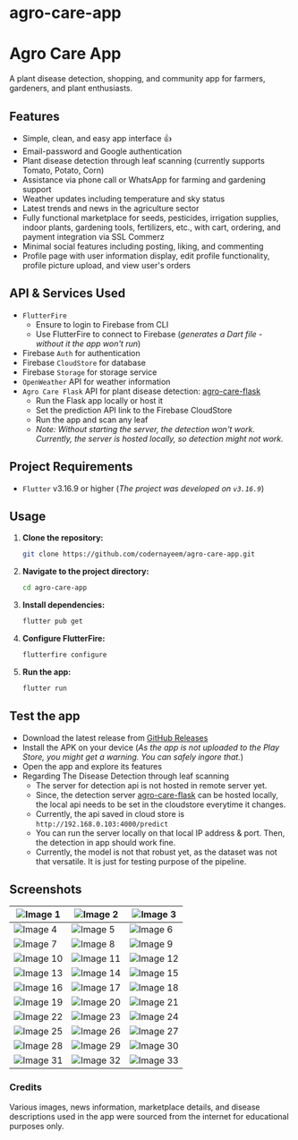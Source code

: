 # agro-care-app
# Agro Care App

A plant disease detection, shopping, and community app for farmers, gardeners, and plant enthusiasts.

## Features
- Simple, clean, and easy app interface 👍
- Email-password and Google authentication
- Plant disease detection through leaf scanning (currently supports Tomato, Potato, Corn)
- Assistance via phone call or WhatsApp for farming and gardening support
- Weather updates including temperature and sky status
- Latest trends and news in the agriculture sector
- Fully functional marketplace for seeds, pesticides, irrigation supplies, indoor plants, gardening tools, fertilizers, etc., with cart, ordering, and payment integration via SSL Commerz
- Minimal social features including posting, liking, and commenting
- Profile page with user information display, edit profile functionality, profile picture upload, and view user's orders

## API & Services Used
- `FlutterFire`
    * Ensure to login to Firebase from CLI
    * Use FlutterFire to connect to Firebase (_generates a Dart file - without it the app won't run_)
- Firebase `Auth` for authentication
- Firebase `CloudStore` for database
- Firebase `Storage` for storage service
- `OpenWeather` API for weather information
- `Agro Care Flask` API for plant disease detection: [agro-care-flask](https://github.com/codernayeem/agro-care-flask)
    * Run the Flask app locally or host it
    * Set the prediction API link to the Firebase CloudStore
    * Run the app and scan any leaf
    * _Note: Without starting the server, the detection won't work. Currently, the server is hosted locally, so detection might not work._

## Project Requirements
- `Flutter` v3.16.9 or higher (_The project was developed on `v3.16.9`_)

## Usage

1. **Clone the repository:**
    ```bash
    git clone https://github.com/codernayeem/agro-care-app.git
    ```
2. **Navigate to the project directory:**
    ```bash
    cd agro-care-app
    ```
3. **Install dependencies:**
    ```bash
    flutter pub get
    ```
4. **Configure FlutterFire:**
    ```bash
    flutterfire configure
    ```
5. **Run the app:**
    ```bash
    flutter run
    ```

## Test the app
- Download the latest release from [GitHub Releases](https://github.com/codernayeem/agro-care-app/releases)
- Install the APK on your device (_As the app is not uploaded to the Play Store, you might get a warning. You can safely ingore that._)
- Open the app and explore its features
- Regarding The Disease Detection through leaf scanning
    * The server for detection api is not hosted in remote server yet.
    * Since, the detection server [agro-care-flask](https://github.com/codernayeem/agro-care-flask) can be hosted locally, the local api needs to be set in the cloudstore everytime it changes.
    * Currently, the api saved in cloud store is `http://192.168.0.103:4000/predict`
    * You can run the server locally on that local IP address & port. Then, the detection in app should work fine.
    * Currently, the model is not that robust yet, as the dataset was not that versatile. It is just for testing purpose of the pipeline.

## Screenshots

| ![Image 1](README_images/1.jpg) | ![Image 2](README_images/2.jpg) | ![Image 3](README_images/3.jpg) |
|---------------------------------|---------------------------------|---------------------------------|
| ![Image 4](README_images/4.jpg) | ![Image 5](README_images/5.jpg) | ![Image 6](README_images/6.jpg) |
| ![Image 7](README_images/7.jpg) | ![Image 8](README_images/8.jpg) | ![Image 9](README_images/9.jpg) |
| ![Image 10](README_images/10.jpg) | ![Image 11](README_images/11.jpg) | ![Image 12](README_images/12.jpg) |
| ![Image 13](README_images/13.jpg) | ![Image 14](README_images/14.jpg) | ![Image 15](README_images/15.jpg) |
| ![Image 16](README_images/16.jpg) | ![Image 17](README_images/17.jpg) | ![Image 18](README_images/18.jpg) |
| ![Image 19](README_images/19.jpg) | ![Image 20](README_images/20.jpg) | ![Image 21](README_images/21.jpg) |
| ![Image 22](README_images/22.jpg) | ![Image 23](README_images/23.jpg) | ![Image 24](README_images/24.jpg) |
| ![Image 25](README_images/25.jpg) | ![Image 26](README_images/26.jpg) | ![Image 27](README_images/27.jpg) |
| ![Image 28](README_images/28.jpg) | ![Image 29](README_images/29.jpg) | ![Image 30](README_images/30.jpg) |
| ![Image 31](README_images/31.jpg) | ![Image 32](README_images/32.jpg) | ![Image 33](README_images/33.jpg) |

### Credits
Various images, news information, marketplace details, and disease descriptions used in the app were sourced from the internet for educational purposes only.
